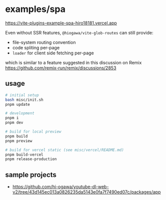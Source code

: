 # examples/spa

https://vite-plugins-example-spa-hiro18181.vercel.app

Even without SSR features, `@hiogawa/vite-glob-routes` can still provide:

- file-system routing convention
- code spliting per-page
- `loader` for client side fetching per-page

which is similar to a feature suggested in this discussion on Remix https://github.com/remix-run/remix/discussions/2853

## usage

```sh
# initial setup
bash misc/init.sh
pnpm update

# development
pnpm i
pnpm dev

# build for local preview
pnpm build
pnpm preview

# build for vercel static (see misc/vercel/README.md)
pnpm build-vercel
pnpm release-production
```

## sample projects

- https://github.com/hi-ogawa/youtube-dl-web-v2/tree/43d145ec013a0826235da5143e0fa7f7490ed07c/packages/app
